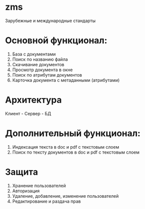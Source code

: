 # zms
Зарубежные и международные стандарты

# Основной функционал:
1. База с документами
2. Поиск по названию файла
3. Скачивание документов
4. Просмотр документа в окне
5. Поиск по атрибутам документов
6. Карточка документа с метаданными (атрибутами)

# Архитектура
Клиент - Сервер - БД

# Дополнительный функционал:
1. Индексация текста в doc и pdf с текстовым слоем
2. Поиск по тексту документов в doc и pdf с текстовым слоем

# Защита
1. Хранение пользователей
2. Авторизация
3. Удаление, добавление, изменение пользователей
4. Редактирование и раздача прав

